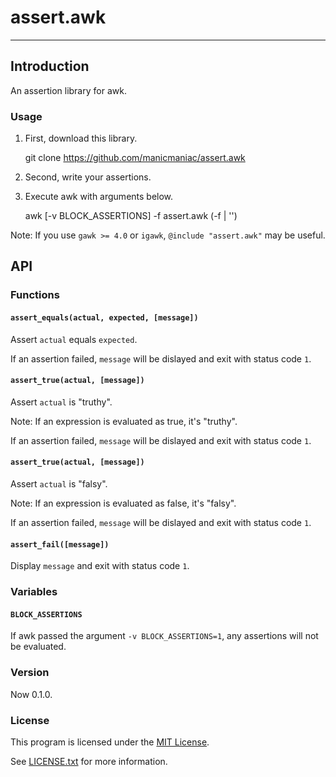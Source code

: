# assert.awk

---

## Introduction

An assertion library for awk.

### Usage

1. First, download this library.

    git clone https://github.com/manicmaniac/assert.awk

2. Second, write your assertions.

3. Execute awk with arguments below.

    awk [-v BLOCK_ASSERTIONS] -f assert.awk (-f <program> | '<command>') <source>

Note: If you use `gawk >= 4.0` or `igawk`, `@include "assert.awk"` may be useful.

## API

### Functions

#### `assert_equals(actual, expected, [message])`

Assert `actual` equals `expected`.

If an assertion failed, `message` will be dislayed and exit with status code `1`.

#### `assert_true(actual, [message])`

Assert `actual` is "truthy".

Note: If an expression is evaluated as true, it's "truthy".

If an assertion failed, `message` will be dislayed and exit with status code `1`.

#### `assert_true(actual, [message])`

Assert `actual` is "falsy".

Note: If an expression is evaluated as false, it's "falsy".

If an assertion failed, `message` will be dislayed and exit with status code `1`.

#### `assert_fail([message])`

Display `message` and exit with status code `1`.

### Variables

#### `BLOCK_ASSERTIONS`

If awk passed the argument `-v BLOCK_ASSERTIONS=1`, any assertions will not be evaluated.

### Version

Now 0.1.0.

### License

This program is licensed under the [MIT License](http://opensource.org/licenses/MIT).

See [LICENSE.txt](LICENSE.txt) for more information.

